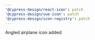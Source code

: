 ```yaml
---
'@cypress-design/react-icon': patch
'@cypress-design/vue-icon': patch
'@cypress-design/icon-registry': patch
---
```


Angled airplane icon added
